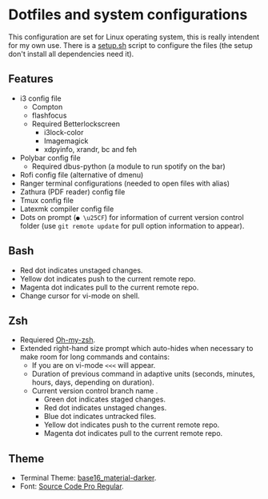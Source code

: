 # Dotfiles and system configurations

This configuration are set for Linux operating system, this is really intendent for my own use.  There is a [setup.sh](https://github.com/fredo0522/Dotfiles/blob/master/setup.sh) script to configure the files (the setup don't install all dependencies need it).

## Features
  * i3 config file
    * Compton
    * flashfocus
    * Required Betterlockscreen
        * i3lock-color
        * Imagemagick
        * xdpyinfo, xrandr, bc and feh
  * Polybar config file
    * Required dbus-python (a module to run spotify on the bar)
  * Rofi config file (alternative of dmenu)
  * Ranger terminal configurations (needed to open files with alias)
  * Zathura (PDF reader) config file
  * Tmux config file
  * Latexmk compiler config file
  * Dots on prompt (`● \u25CF`) for information of current version control folder (use `git remote update` for pull option information to appear).

## Bash
   * Red dot indicates unstaged changes.
   * Yellow dot indicates push to the current remote repo.
   * Magenta dot indicates pull to the current remote repo.
   * Change cursor for vi-mode on shell.

## Zsh
  * Requiered [Oh-my-zsh](https://github.com/robbyrussell/oh-my-zsh).
  * Extended right-hand size prompt which auto-hides when necessary to make room for long commands and contains:
      * If you are on vi-mode `<<<` will appear.
      * Duration of previous command in adaptive units (seconds, minutes, hours, days, depending on duration).
      * Current version control branch name .
          * Green dot indicates staged changes.
          * Red dot indicates unstaged changes.
          * Blue dot indicates untracked files.
          * Yellow dot indicates push to the current remote repo.
          * Magenta dot indicates pull to the current remote repo.

## Theme
   * Terminal Theme: [base16_material-darker](https://github.com/chriskempson/base16-shell).
   * Font: [Source Code Pro Regular](https://github.com/adobe-fonts/source-code-pro).

